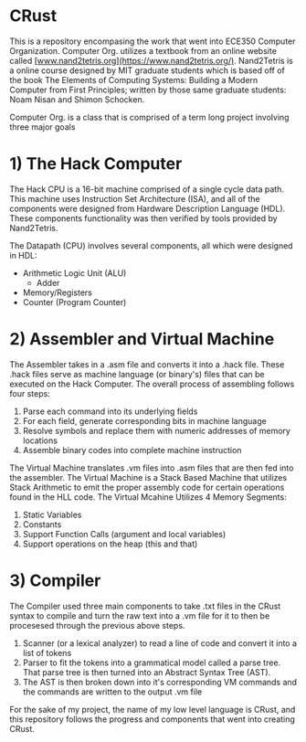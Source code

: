 # CRust
This is a repository encompasing the work that went into ECE350 Computer Organization. Computer Org. utilizes a textbook from an online website called [www.nand2tetris.org](https://www.nand2tetris.org/). Nand2Tetris is a online course designed by MIT graduate students which is based off of the book The Elements of Computing Systems: Building a Modern Computer from First Principles; written by those same graduate students: Noam Nisan and Shimon Schocken.

Computer Org. is a class that is comprised of a term long project involving three major goals

# 1) The Hack Computer
The Hack CPU is a 16-bit machine comprised of a single cycle data path. This machine uses Instruction Set Architecture (ISA), and all of the components were designed from Hardware Description Language (HDL). These components functionality was then verified by tools provided by Nand2Tetris.

The Datapath (CPU) involves several components, all which were designed in HDL:
- Arithmetic Logic Unit (ALU)
  - Adder
- Memory/Registers
- Counter (Program Counter)

# 2) Assembler and Virtual Machine
The Assembler takes in a .asm file and converts it into a .hack file. These .hack files serve as machine language (or binary's) files that can be executed on the Hack Computer. The overall process of assembling follows four steps:
1. Parse each command into its underlying fields
2. For each field, generate corresponding bits in machine language
3. Resolve symbols and replace them with numeric addresses of memory locations
4. Assemble binary codes into complete machine instruction

The Virtual Machine translates .vm files into .asm files that are then fed into the assembler. The Virtual Machine is a Stack Based Machine that utilizes Stack Arithmetic to emit the proper assembly code for certain operations found in the HLL code. The Virtual Mcahine Utilizes 4 Memory Segments:
1. Static Variables
2. Constants
3. Support Function Calls (argument and local variables)
4. Support operations on the heap (this and that)

# 3) Compiler
The Compiler used three main components to take .txt files in the CRust syntax to compile and turn the raw text into a .vm file for it to then be procesesed through the previous above steps.
1. Scanner (or a lexical analyzer) to read a line of code and convert it into a list of tokens
2. Parser to fit the tokens into a grammatical model called a parse tree. That parse tree is then turned into an Abstract Syntax Tree (AST).
3. The AST is then broken down into it's corresponding VM commands and the commands are written to the output .vm file

For the sake of my project, the name of my low level language is CRust, and this repository follows the progress and components that went into creating CRust.
